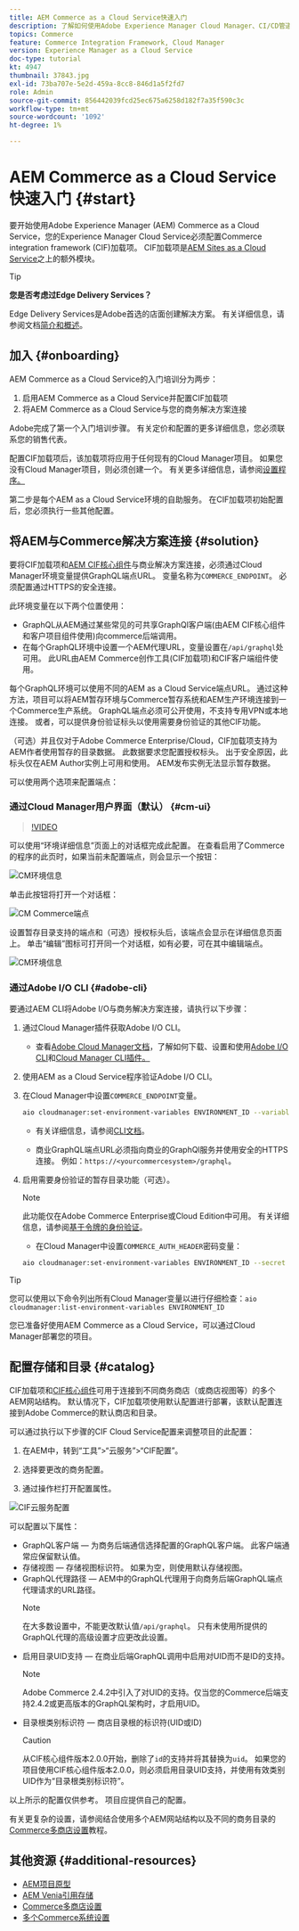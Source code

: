 ```yaml
---
title: AEM Commerce as a Cloud Service快速入门
description: 了解如何使用Adobe Experience Manager Cloud Manager、CI/CD管道和Venia参考店面部署Adobe (AEM)商务项目。
topics: Commerce
feature: Commerce Integration Framework, Cloud Manager
version: Experience Manager as a Cloud Service
doc-type: tutorial
kt: 4947
thumbnail: 37843.jpg
exl-id: 73ba707e-5e2d-459a-8cc8-846d1a5f2fd7
role: Admin
source-git-commit: 856442039fcd25ec675a6258d182f7a35f590c3c
workflow-type: tm+mt
source-wordcount: '1092'
ht-degree: 1%

---
```



# AEM Commerce as a Cloud Service快速入门 {#start}

要开始使用Adobe Experience Manager (AEM) Commerce as a Cloud Service，您的Experience Manager Cloud Service必须配置Commerce integration framework (CIF)加载项。 CIF加载项是[AEM Sites as a Cloud Service](/help/sites-cloud/sites-cloud-changes.md)之上的额外模块。

>[!TIP]
>
>**您是否考虑过Edge Delivery Services？**
>
>Edge Delivery Services是Adobe首选的店面创建解决方案。 有关详细信息，请参阅文档[简介和概述](/help/commerce-cloud/introduction.md)。

## 加入 {#onboarding}

AEM Commerce as a Cloud Service的入门培训分为两步：

1. 启用AEM Commerce as a Cloud Service并配置CIF加载项
1. 将AEM Commerce as a Cloud Service与您的商务解决方案连接

Adobe完成了第一个入门培训步骤。 有关定价和配置的更多详细信息，您必须联系您的销售代表。

配置CIF加载项后，该加载项将应用于任何现有的Cloud Manager项目。 如果您没有Cloud Manager项目，则必须创建一个。 有关更多详细信息，请参阅[设置程序。](https://experienceleague.adobe.com/docs/experience-manager-cloud-manager/content/getting-started/program-setup.html)

第二步是每个AEM as a Cloud Service环境的自助服务。 在CIF加载项初始配置后，您必须执行一些其他配置。

## 将AEM与Commerce解决方案连接 {#solution}

要将CIF加载项和[AEM CIF核心组件](https://github.com/adobe/aem-core-cif-components)与商业解决方案连接，必须通过Cloud Manager环境变量提供GraphQL端点URL。 变量名称为`COMMERCE_ENDPOINT`。 必须配置通过HTTPS的安全连接。

此环境变量在以下两个位置使用：

* GraphQL从AEM通过某些常见的可共享GraphQl客户端(由AEM CIF核心组件和客户项目组件使用)向commerce后端调用。
* 在每个GraphQL环境中设置一个AEM代理URL，变量设置在`/api/graphql`处可用。 此URL由AEM Commerce创作工具(CIF加载项)和CIF客户端组件使用。

每个GraphQL环境可以使用不同的AEM as a Cloud Service端点URL。 通过这种方法，项目可以将AEM暂存环境与Commerce暂存系统和AEM生产环境连接到一个Commerce生产系统。 GraphQL端点必须可公开使用，不支持专用VPN或本地连接。 或者，可以提供身份验证标头以使用需要身份验证的其他CIF功能。

（可选）并且仅对于Adobe Commerce Enterprise/Cloud，CIF加载项支持为AEM作者使用暂存的目录数据。 此数据要求您配置授权标头。 出于安全原因，此标头仅在AEM Author实例上可用和使用。 AEM发布实例无法显示暂存数据。

可以使用两个选项来配置端点：

### 通过Cloud Manager用户界面（默认） {#cm-ui}

>[!VIDEO](https://video.tv.adobe.com/v/37843?quality=12&learn=on)

可以使用“环境详细信息”页面上的对话框完成此配置。 在查看启用了Commerce的程序的此页时，如果当前未配置端点，则会显示一个按钮：

![CM环境信息](/help/commerce-cloud/cif-storefront/assets/commerce-cmui.png)

单击此按钮将打开一个对话框：

![CM Commerce端点](/help/commerce-cloud/cif-storefront/assets/commerce-cm-endpoint.png)

设置暂存目录支持的端点和（可选）授权标头后，该端点会显示在详细信息页面上。 单击“编辑”图标可打开同一个对话框，如有必要，可在其中编辑端点。

![CM环境信息](/help/commerce-cloud/cif-storefront/assets/commerce-cmui-done.png)

### 通过Adobe I/O CLI  {#adobe-cli}

要通过AEM CLI将Adobe I/O与商务解决方案连接，请执行以下步骤：

1. 通过Cloud Manager插件获取Adobe I/O CLI。

   * 查看[Adobe Cloud Manager文档](https://experienceleague.adobe.com/docs/experience-manager-cloud-manager/content/introduction.html)，了解如何下载、设置和使用[Adobe I/O CLI](https://github.com/adobe/aio-cli)和[Cloud Manager CLI插件。](https://github.com/adobe/aio-cli-plugin-cloudmanager)

1. 使用AEM as a Cloud Service程序验证Adobe I/O CLI。

1. 在Cloud Manager中设置`COMMERCE_ENDPOINT`变量。

   ```bash
   aio cloudmanager:set-environment-variables ENVIRONMENT_ID --variable COMMERCE_ENDPOINT "<Magento GraphQL endpoint URL>"
   ```

   * 有关详细信息，请参阅[CLI文档](https://github.com/adobe/aio-cli-plugin-cloudmanager#aio-cloudmanagerset-environment-variables-environmentid)。

   * 商业GraphQL端点URL必须指向商业的GraphQl服务并使用安全的HTTPS连接。 例如：`https://<yourcommercesystem>/graphql`。

1. 启用需要身份验证的暂存目录功能（可选）。

   >[!NOTE]
   >
   >此功能仅在Adobe Commerce Enterprise或Cloud Edition中可用。 有关详细信息，请参阅[基于令牌的身份验证](https://devdocs.magento.com/guides/v2.4/get-started/authentication/gs-authentication-token.html#integration-tokens)。

   * 在Cloud Manager中设置`COMMERCE_AUTH_HEADER`密码变量：

   ```bash
   aio cloudmanager:set-environment-variables ENVIRONMENT_ID --secret COMMERCE_AUTH_HEADER "Authorization: Bearer <Access Token>"
   ```

>[!TIP]
>
>您可以使用以下命令列出所有Cloud Manager变量以进行仔细检查：`aio cloudmanager:list-environment-variables ENVIRONMENT_ID`

您已准备好使用AEM Commerce as a Cloud Service，可以通过Cloud Manager部署您的项目。

## 配置存储和目录 {#catalog}

CIF加载项和[CIF核心组件](https://github.com/adobe/aem-core-cif-components)可用于连接到不同商务商店（或商店视图等）的多个AEM网站结构。 默认情况下，CIF加载项使用默认配置进行部署，该默认配置连接到Adobe Commerce的默认商店和目录。

可以通过执行以下步骤的CIF Cloud Service配置来调整项目的此配置：

1. 在AEM中，转到“工具”>“云服务”>“CIF配置”。

1. 选择要更改的商务配置。

1. 通过操作栏打开配置属性。

![CIF云服务配置](/help/commerce-cloud/cif-storefront/assets/cif-cloud-service-config.png)

可以配置以下属性：

* GraphQL客户端 — 为商务后端通信选择配置的GraphQL客户端。 此客户端通常应保留默认值。
* 存储视图 — 存储视图标识符。 如果为空，则使用默认存储视图。
* GraphQL代理路径 — AEM中的GraphQL代理用于向商务后端GraphQL端点代理请求的URL路径。
  >[!NOTE]
  >
  > 在大多数设置中，不能更改默认值`/api/graphql`。 只有未使用所提供的GraphQL代理的高级设置才应更改此设置。
* 启用目录UID支持 — 在商业后端GraphQL调用中启用对UID而不是ID的支持。
  >[!NOTE]
  >
  > Adobe Commerce 2.4.2中引入了对UID的支持。仅当您的Commerce后端支持2.4.2或更高版本的GraphQL架构时，才启用UID。
* 目录根类别标识符 — 商店目录根的标识符(UID或ID)
  >[!CAUTION]
  >
  > 从CIF核心组件版本2.0.0开始，删除了`id`的支持并将其替换为`uid`。 如果您的项目使用CIF核心组件版本2.0.0，则必须启用目录UID支持，并使用有效类别UID作为“目录根类别标识符”。

以上所示的配置仅供参考。 项目应提供自己的配置。

有关更复杂的设置，请参阅结合使用多个AEM网站结构以及不同的商务目录的[Commerce多商店设置](/help/commerce-cloud/cif-storefront/configuring/multi-store-setup.md)教程。

## 其他资源 {#additional-resources}

* [AEM项目原型](https://github.com/adobe/aem-project-archetype)
* [AEM Venia引用存储](https://github.com/adobe/aem-cif-guides-venia)
* [Commerce多商店设置](/help/commerce-cloud/cif-storefront/configuring/multi-store-setup.md)
* [多个Commerce系统设置](/help/commerce-cloud/cif-storefront/configuring/multiple-commerce-systems-setup.md)
